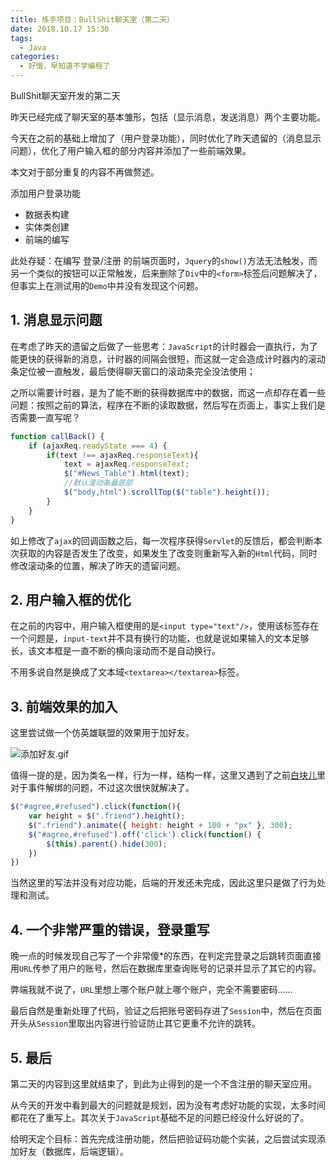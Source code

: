 ```yaml
---
title: 练手项目：BullShit聊天室（第二天）
date: 2018.10.17 15:30
tags:
  - Java
categories:
  - 好饿，早知道不学编程了
---
```


BullShit聊天室开发的第二天

昨天已经完成了聊天室的基本雏形，包括（显示消息，发送消息）两个主要功能。

今天在之前的基础上增加了（用户登录功能），同时优化了昨天遗留的（消息显示问题），优化了用户输入框的部分内容并添加了一些前端效果。

本文对于部分重复的内容不再做赘述。

添加用户登录功能
- 数据表构建
- 实体类创建
- 前端的编写


此处存疑：在编写 登录/注册 的前端页面时，`Jquery`的`show()`方法无法触发，而另一个类似的按钮可以正常触发，后来删除了`Div`中的`<form>`标签后问题解决了，但事实上在测试用的`Demo`中并没有发现这个问题。

## 1. 消息显示问题

在考虑了昨天的遗留之后做了一些思考：`JavaScript`的计时器会一直执行，为了能更快的获得新的消息，计时器的间隔会很短，而这就一定会造成计时器内的滚动条定位被一直触发，最后使得聊天窗口的滚动条完全没法使用；


之所以需要计时器，是为了能不断的获得数据库中的数据，而这一点却存在着一些问题：按照之前的算法，程序在不断的读取数据，然后写在页面上，事实上我们是否需要一直写呢？

~~~js
function callBack() {
	if (ajaxReq.readyState === 4) {
		if(text !== ajaxReq.responseText){
			text = ajaxReq.responseText;
			$("#News_Table").html(text);
			//默认滚动条最底部
			$("body,html").scrollTop($("table").height());
		}			
	}
}
~~~

如上修改了`ajax`的回调函数之后，每一次程序获得`Servlet`的反馈后，都会判断本次获取的内容是否发生了改变，如果发生了改变则重新写入新的`Html`代码，同时修改滚动条的位置，解决了昨天的遗留问题。

## 2. 用户输入框的优化

在之前的内容中，用户输入框使用的是`<input type="text"/>`，使用该标签存在一个问题是，`input-text`并不具有换行的功能，也就是说如果输入的文本足够长，该文本框是一直不断的横向滚动而不是自动换行。

不用多说自然是换成了文本域`<textarea></textarea>`标签。

## 3. 前端效果的加入
这里尝试做一个仿英雄联盟的效果用于加好友。

![添加好友.gif](./images/lian-shou-xiang-mu-bullshit-liao-tian-shi-di-er-tian/1.webp)

值得一提的是，因为类名一样，行为一样，结构一样，这里又遇到了之前[白块儿](https://www.jianshu.com/p/df57faa24e47)里对于事件解绑的问题，不过这次很快就解决了。

~~~js
$("#agree,#refused").click(function(){
	var height = $(".friend").height();
    $(".friend").animate({ height: height + 100 + "px" }, 300);
    $("#agree,#refused").off('click').click(function() {
		$(this).parent().hide(300);
    })
})
~~~

当然这里的写法并没有对应功能，后端的开发还未完成，因此这里只是做了行为处理和测试。

## 4. 一个非常严重的错误，登录重写
晚一点的时候发现自己写了一个非常傻*的东西，在判定完登录之后跳转页面直接用`URL`传参了用户的账号，然后在数据库里查询账号的记录并显示了其它的内容。

弊端我就不说了，`URL`里想上哪个账户就上哪个账户，完全不需要密码……

最后自然是重新处理了代码，验证之后把账号密码存进了`Session`中，然后在页面开头从`Session`里取出内容进行验证防止其它更重不允许的跳转。


## 5. 最后

第二天的内容到这里就结束了，到此为止得到的是一个不含注册的聊天室应用。

从今天的开发中看到最大的问题就是规划，因为没有考虑好功能的实现，太多时间都花在了重写上。其次关于`JavaScript`基础不足的问题已经没什么好说的了。

给明天定个目标：首先完成注册功能，然后把验证码功能个实装，之后尝试实现添加好友（数据库，后端逻辑）。
